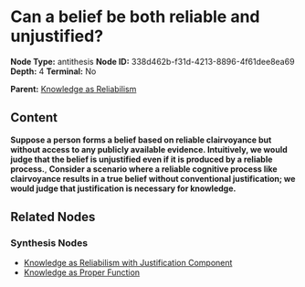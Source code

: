 # Can a belief be both reliable and unjustified?

**Node Type:** antithesis
**Node ID:** 338d462b-f31d-4213-8896-4f61dee8ea69
**Depth:** 4
**Terminal:** No

**Parent:** [Knowledge as Reliabilism](knowledge-as-reliabilism-synthesis-c9f0afda-b10a-48dd-9aa0-5e1557825b85.md)

## Content

**Suppose a person forms a belief based on reliable clairvoyance but without access to any publicly available evidence. Intuitively, we would judge that the belief is unjustified even if it is produced by a reliable process.**, **Consider a scenario where a reliable cognitive process like clairvoyance results in a true belief without conventional justification; we would judge that justification is necessary for knowledge.**

## Related Nodes

### Synthesis Nodes

- [Knowledge as Reliabilism with Justification Component](knowledge-as-reliabilism-with-justification-component-synthesis-4e441926-1fb9-40bd-8389-1e858ab5657d.md)
- [Knowledge as Proper Function](knowledge-as-proper-function-synthesis-8e784205-a358-44d0-9fa5-af82e0c00d5b.md)
